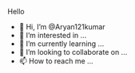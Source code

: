 Hello
- 👋 Hi, I’m @Aryan121kumar
- 👀 I’m interested in ...
- 🌱 I’m currently learning ...
- 💞️ I’m looking to collaborate on ...
- 📫 How to reach me ...

<!---
Aryan121kumar/Aryan121kumar is a ✨ special ✨ repository because its `README.md` (this file) appears on your GitHub profile.
You can click the Preview link to take a look at your changes.
--->
